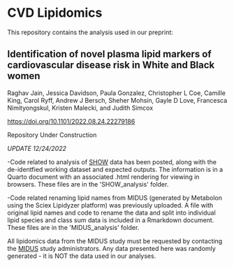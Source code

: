 # CVD Lipidomics

This repository contains the analysis used in our preprint:

## Identification of novel plasma lipid markers of cardiovascular disease risk in White and Black women

Raghav Jain, Jessica Davidson, Paula Gonzalez, Christopher L Coe, Camille King, Carol Ryff, Andrew J Bersch, Sheher Mohsin, Gayle D Love, Francesca Nimityongskul, Kristen Malecki, and Judith Simcox

 https://doi.org/10.1101/2022.08.24.22279186

Repository Under Construction

*UPDATE 12/24/2022*

-Code related to analysis of <a href="show.wisc.edu">SHOW</a> data has been posted, along with the de-identfied working dataset and expected outputs. The information is in a Quarto document with an associated .html rendering for viewing in browsers. These files are in the 'SHOW_analysis' folder.

-Code related renaming lipid names from MIDUS (generated by Metabolon using the Sciex Lipidyzer platform) was previously uploaded. A file with original lipid names and code to rename the data and split into individual lipid species and class sum data is included in a Rmarkdown document. These files are in the 'MIDUS_analysis' folder.

All lipidomics data from the MIDUS study must be requested by contacting the <a href="midus.wisc.edu">MIDUS</a> study administrators.
Any data presented here was randomly generated - it is NOT the data used in our analyses. 
